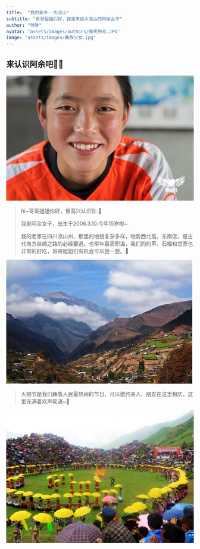 ```yaml
---
title:  "我的家乡--大凉山"
subtitle: "哥哥姐姐们好，我是来自大凉山的阿余女子"
author: "咪咻"
avatar: "assets/images/authors/微笑特写.JPG"
image: "assets/images/彝族少女.jpg"
---
```


## 来认识阿余吧🧚‍♀️ 
![微笑特写.JPG](../assets/images/微笑特写.JPG)  

> hi~哥哥姐姐你好，很高兴认识你.🍬
> 
> 我是阿余女子，出生于2006.3.10.今年15岁啦~
> 
> 我的老家在四川凉山州，那里的地貌复杂多样，地势西北高，东南低，是古代南方丝绸之路的必经要道。也常年最高积温，我们的的苹、石榴和甘蔗也非常的好吃，哥哥姐姐们有机会可以尝一尝。🍎  
> 
![大凉山.jpeg](../assets/images/大凉山.jpeg)
> 
> 火把节是我们彝族人民最热闹的节日，可以邀约亲人、朋友在这里相庆，这里充满着欢声笑语~🎈  
> 
![彝族火把节.png](../assets/images/彝族火把节.png)

